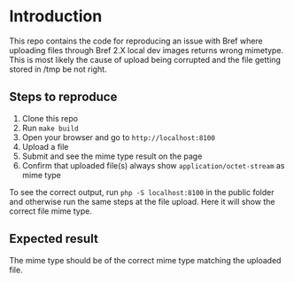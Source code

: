 # Introduction
This repo contains the code for reproducing an issue with Bref where uploading files through Bref 2.X local dev images returns wrong mimetype. This is most likely the cause of upload being corrupted and the file getting stored in /tmp be not right.

## Steps to reproduce
1. Clone this repo
2. Run `make build`
3. Open your browser and go to `http://localhost:8100`
4. Upload a file
5. Submit and see the mime type result on the page
6. Confirm that uploaded file(s) always show `application/octet-stream` as mime type

To see the correct output, run `php -S localhost:8100` in the public folder and otherwise run the same steps at the file upload. Here it will show the correct file mime type.

## Expected result
The mime type should be of the correct mime type matching the uploaded file.
